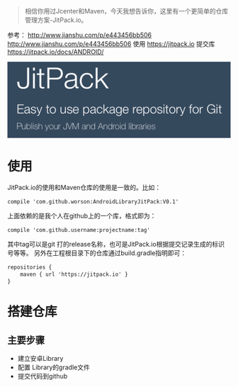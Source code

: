 > 相信你用过Jcenter和Maven，今天我想告诉你，这里有一个更简单的仓库管理方案-JitPack.io。

参考：
http://www.jianshu.com/p/e443456bb506
http://www.jianshu.com/p/e443456bb506
使用
https://jitpack.io
提交库
https://jitpack.io/docs/ANDROID/

![JitPack](/assets/JitPackHome2.png)

# 使用
  JitPack.io的使用和Maven仓库的使用是一致的。比如：
```
compile 'com.github.worson:AndroidLibraryJitPack:V0.1'
```
上面依赖的是我个人在github上的一个库，格式即为：
```
compile 'com.github.username:projectname:tag'

```
其中tag可以是git 打的release名称，也可是JitPack.io根据提交记录生成的标识号等等。
另外在工程根目录下的仓库通过build.gradle指明即可：
```
repositories {
    maven { url 'https://jitpack.io' }
}
```

# 搭建仓库
## 主要步骤
- 建立安卓Library
- 配置 Library的gradle文件
- 提交代码到github

